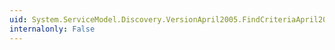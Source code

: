 ```yaml
---
uid: System.ServiceModel.Discovery.VersionApril2005.FindCriteriaApril2005
internalonly: False
---
```

